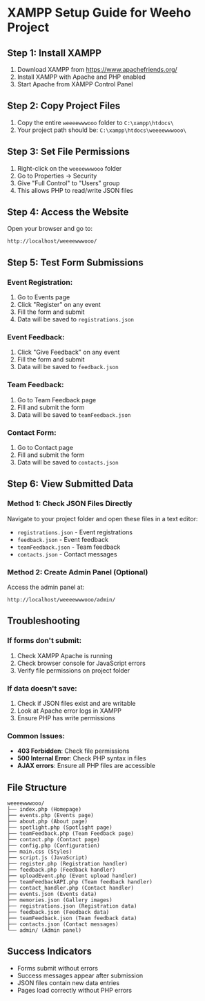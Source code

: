 # XAMPP Setup Guide for Weeho Project

## Step 1: Install XAMPP
1. Download XAMPP from https://www.apachefriends.org/
2. Install XAMPP with Apache and PHP enabled
3. Start Apache from XAMPP Control Panel

## Step 2: Copy Project Files
1. Copy the entire `weeeewwwooo` folder to `C:\xampp\htdocs\`
2. Your project path should be: `C:\xampp\htdocs\weeeewwwooo\`

## Step 3: Set File Permissions
1. Right-click on the `weeeewwwooo` folder
2. Go to Properties → Security
3. Give "Full Control" to "Users" group
4. This allows PHP to read/write JSON files

## Step 4: Access the Website
Open your browser and go to:
```
http://localhost/weeeewwwooo/
```

## Step 5: Test Form Submissions

### Event Registration:
1. Go to Events page
2. Click "Register" on any event
3. Fill the form and submit
4. Data will be saved to `registrations.json`

### Event Feedback:
1. Click "Give Feedback" on any event
2. Fill the form and submit
3. Data will be saved to `feedback.json`

### Team Feedback:
1. Go to Team Feedback page
2. Fill and submit the form
3. Data will be saved to `teamFeedback.json`

### Contact Form:
1. Go to Contact page
2. Fill and submit the form
3. Data will be saved to `contacts.json`

## Step 6: View Submitted Data

### Method 1: Check JSON Files Directly
Navigate to your project folder and open these files in a text editor:
- `registrations.json` - Event registrations
- `feedback.json` - Event feedback
- `teamFeedback.json` - Team feedback
- `contacts.json` - Contact messages

### Method 2: Create Admin Panel (Optional)
Access the admin panel at:
```
http://localhost/weeeewwwooo/admin/
```

## Troubleshooting

### If forms don't submit:
1. Check XAMPP Apache is running
2. Check browser console for JavaScript errors
3. Verify file permissions on project folder

### If data doesn't save:
1. Check if JSON files exist and are writable
2. Look at Apache error logs in XAMPP
3. Ensure PHP has write permissions

### Common Issues:
- **403 Forbidden**: Check file permissions
- **500 Internal Error**: Check PHP syntax in files
- **AJAX errors**: Ensure all PHP files are accessible

## File Structure
```
weeeewwwooo/
├── index.php (Homepage)
├── events.php (Events page)
├── about.php (About page)
├── spotlight.php (Spotlight page)
├── teamFeedback.php (Team Feedback page)
├── contact.php (Contact page)
├── config.php (Configuration)
├── main.css (Styles)
├── script.js (JavaScript)
├── register.php (Registration handler)
├── feedback.php (Feedback handler)
├── uploadEvent.php (Event upload handler)
├── teamFeedbackAPI.php (Team feedback handler)
├── contact_handler.php (Contact handler)
├── events.json (Events data)
├── memories.json (Gallery images)
├── registrations.json (Registration data)
├── feedback.json (Feedback data)
├── teamFeedback.json (Team feedback data)
├── contacts.json (Contact messages)
└── admin/ (Admin panel)
```

## Success Indicators
- Forms submit without errors
- Success messages appear after submission
- JSON files contain new data entries
- Pages load correctly without PHP errors
